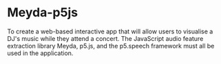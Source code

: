 # Meyda-p5js
 
To create a web-based interactive app that will allow users to visualise a DJ's music while they attend a concert. The JavaScript audio feature extraction library Meyda, p5.js, and the p5.speech framework must all be used in the application.
